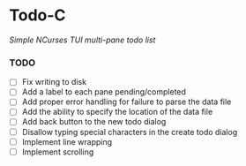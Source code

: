 # Todo-C

*Simple NCurses TUI multi-pane todo list*

### TODO
- [ ] Fix writing to disk
- [ ] Add a label to each pane pending/completed
- [ ] Add proper error handling for failure to parse the data file
- [ ] Add the ability to specify the location of the data file
- [ ] Add back button to the new todo dialog
- [ ] Disallow typing special characters in the create todo dialog
- [ ] Implement line wrapping
- [ ] Implement scrolling

